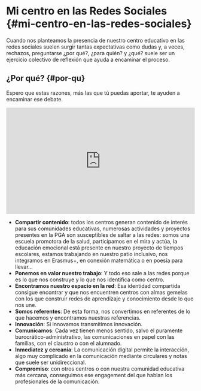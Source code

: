 # Mi centro en las Redes Sociales {#mi-centro-en-las-redes-sociales}

Cuando nos planteamos la presencia de nuestro centro educativo en las redes sociales suelen surgir tantas expectativas como dudas y, a veces, rechazos, preguntarse ¿por qué?, ¿para quién? y ¿qué? suele ser un ejercicio colectivo de reflexión que ayuda a encaminar el proceso.

## ¿Por qué? {#por-qu}

Espero que estas razones, más las que tú puedas aportar, te ayuden a encaminar ese debate.

<div style="width: 100%;"><div style="position: relative; padding-bottom: 56.25%; padding-top: 0; height: 0;"><iframe frameborder="0" width="1200px" height="675px" style="position: absolute; top: 0; left: 0; width: 100%; height: 100%;" src="https://view.genial.ly/5ccaccaf49e43a0f6a9591cc" type="text/html" allowscriptaccess="always" allowfullscreen="true" scrolling="yes" allownetworking="all"></iframe> </div> </div>

* **Compartir contenido**: todos los centros generan contenido de interés para sus comunidades educativas, numerosas actividades y proyectos presentes en la PGA son susceptibles de saltar a las redes: somos una escuela promotora de la salud, participamos en el mira y actúa, la educación emocional está presente en nuestro proyecto de tiempos escolares, estamos trabajando en nuestro patio inclusivo, nos integramos en Erasmus+, en conexión matemática o en poesía para llevar...
* **Ponemos en valor nuestro trabajo**: Y todo eso sale a las redes porque es lo que nos construye y lo que nos identifica como centro.
* **Encontramos nuestro espacio en la red**: Esa identidad compartida consigue encontrar y que nos encuentren centros con almas gemelas con los que construir redes de aprendizaje y conocimiento desde lo que nos une.
* **Somos referentes**: De esta forma, nos convertimos en referentes de lo que hacemos y encontramos nuestras referencias.
* **Innovación**: Si innovamos transmitimos innovación.
* **Comunicamos**: Cada vez tienen menos sentido, salvo el puramente burocrático-administrativo, las comunicaciones en papel con las familias, con el claustro o con el alumnado.
* **Inmediatez y cercanía**:  La comunicación digital permite la interacción, algo muy complicado en la comunicación mediante circulares y notas que suele ser unidireccional.
* **Compromiso**: con otros centros o con nuestra comunidad educativa más cercana, conseguimos ese engagement del que hablan los profesionales de la comunicación.
